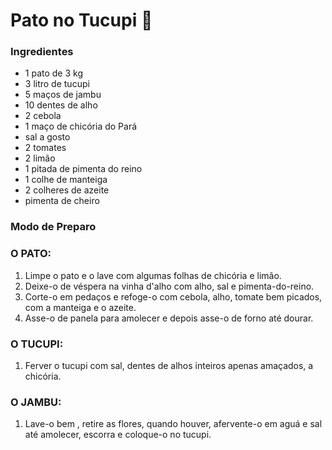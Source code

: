 # Pato no Tucupi :stew:

### Ingredientes

- 1 pato de 3 kg
- 3 litro de tucupi
- 5 maços de jambu
- 10 dentes de alho
- 2 cebola
- 1 maço de chicória do Pará
- sal a gosto
- 2 tomates
- 2 limão
- 1 pitada de pimenta do reino
- 1 colhe de manteiga
- 2 colheres de azeite
- pimenta de cheiro

### Modo de Preparo

### O PATO:

1. Limpe o pato e o lave com algumas folhas de chicória e limão.
2. Deixe-o de véspera na vinha d'alho com alho, sal e pimenta-do-reino.
3. Corte-o em pedaços e refoge-o com cebola, alho, tomate bem picados, com a manteiga e o azeite.
4. Asse-o de panela para amolecer e depois asse-o de forno até dourar.

### O TUCUPI:

1. Ferver o tucupi com sal, dentes de alhos inteiros apenas amaçados, a chicória.

### O JAMBU:

1. Lave-o bem , retire as flores, quando houver, afervente-o em aguá e sal até amolecer, escorra e coloque-o no tucupi.